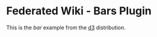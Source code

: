 Federated Wiki - Bars Plugin
============================

This is the *bar* example from the [d3](http://mbostock.github.com/d3/)  distribution.
